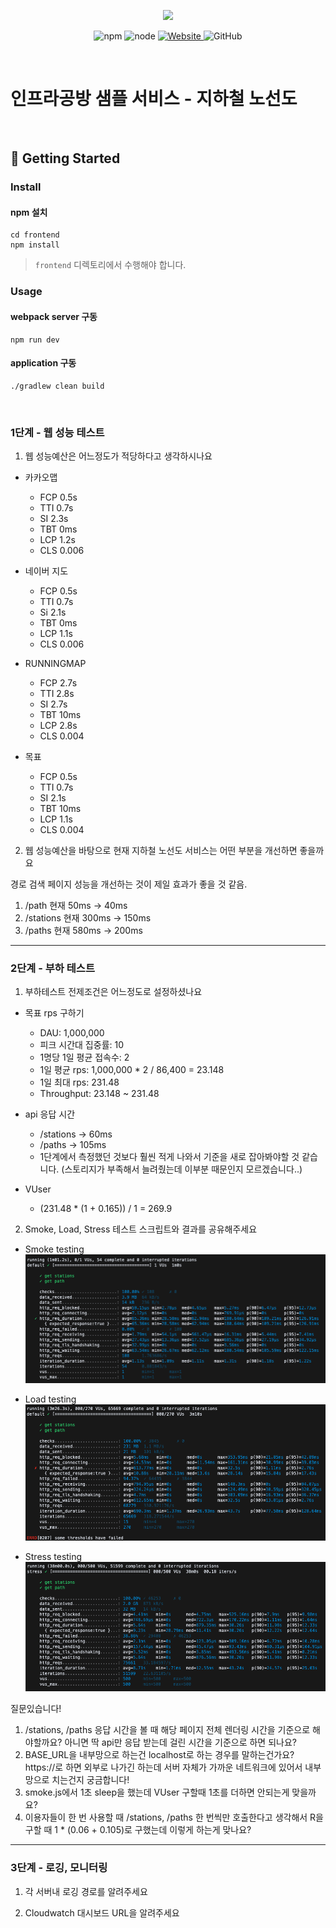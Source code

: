 <p align="center">
    <img width="200px;" src="https://raw.githubusercontent.com/woowacourse/atdd-subway-admin-frontend/master/images/main_logo.png"/>
</p>
<p align="center">
  <img alt="npm" src="https://img.shields.io/badge/npm-%3E%3D%205.5.0-blue">
  <img alt="node" src="https://img.shields.io/badge/node-%3E%3D%209.3.0-blue">
  <a href="https://edu.nextstep.camp/c/R89PYi5H" alt="nextstep atdd">
    <img alt="Website" src="https://img.shields.io/website?url=https%3A%2F%2Fedu.nextstep.camp%2Fc%2FR89PYi5H">
  </a>
  <img alt="GitHub" src="https://img.shields.io/github/license/next-step/atdd-subway-service">
</p>

<br>

# 인프라공방 샘플 서비스 - 지하철 노선도

<br>

## 🚀 Getting Started

### Install
#### npm 설치
```
cd frontend
npm install
```
> `frontend` 디렉토리에서 수행해야 합니다.

### Usage
#### webpack server 구동
```
npm run dev
```
#### application 구동
```
./gradlew clean build
```
<br>


### 1단계 - 웹 성능 테스트
1. 웹 성능예산은 어느정도가 적당하다고 생각하시나요
- 카카오맵
  - FCP 0.5s
  - TTI 0.7s
  - SI 2.3s
  - TBT 0ms
  - LCP 1.2s
  - CLS 0.006


- 네이버 지도
  - FCP 0.5s
  - TTI 0.7s
  - Si 2.1s
  - TBT 0ms
  - LCP 1.1s
  - CLS 0.006


- RUNNINGMAP
  - FCP 2.7s
  - TTI 2.8s
  - SI 2.7s
  - TBT 10ms
  - LCP 2.8s
  - CLS 0.004


- 목표
  - FCP 0.5s
  - TTI 0.7s
  - SI 2.1s
  - TBT 10ms
  - LCP 1.1s
  - CLS 0.004

2. 웹 성능예산을 바탕으로 현재 지하철 노선도 서비스는 어떤 부분을 개선하면 좋을까요

경로 검색 페이지 성능을 개선하는 것이 제일 효과가 좋을 것 같음.

   1. /path 현재 50ms -> 40ms
   2. /stations 현재 300ms -> 150ms
   3. /paths 현재 580ms -> 200ms



---

### 2단계 - 부하 테스트 
1. 부하테스트 전제조건은 어느정도로 설정하셨나요

- 목표 rps 구하기
  - DAU: 1,000,000
  - 피크 시간대 집중률: 10
  - 1명당 1일 평균 접속수: 2
  - 1일 평균 rps: 1,000,000 * 2 / 86,400 = 23.148
  - 1일 최대 rps: 231.48
  - Throughput: 23.148 ~ 231.48

- api 응답 시간
  - /stations -> 60ms
  - /paths -> 105ms
  - 1단계에서 측정했던 것보다 훨씬 적게 나와서 기준을 새로 잡아봐야할 것 같습니다. (스토리지가 부족해서 늘려줬는데 이부분 때문인지 모르겠습니다..)  

- VUser
  - (231.48 * (1 + 0.165)) / 1 = 269.9

2. Smoke, Load, Stress 테스트 스크립트와 결과를 공유해주세요

- Smoke testing
![](2023-02-12_19-36-32.png)

- Load testing
![](2023-02-12_19-44-35.png)

- Stress testing
![](2023-02-12_21-51-43.png)



질문있습니다!

1. /stations, /paths 응답 시간을 볼 때 해당 페이지 전체 렌더링 시간을 기준으로 해야할까요? 아니면 딱 api만 응답 받는데 걸린 시간을 기준으로 하면 되나요?
2. BASE_URL을 내부망으로 하는건 localhost로 하는 경우를 말하는건가요? https://로 하면 외부로 나가긴 하는데 서버 자체가 가까운 네트워크에 있어서 내부망으로 치는건지 궁금합니다!
2. smoke.js에서 1초 sleep을 했는데 VUser 구할때 1초를 더하면 안되는게 맞을까요? 
3. 이용자들이 한 번 사용할 때 /stations, /paths 한 번씩만 호출한다고 생각해서 R을 구할 때 1 * (0.06 + 0.105)로 구했는데 이렇게 하는게 맞나요? 




---

### 3단계 - 로깅, 모니터링
1. 각 서버내 로깅 경로를 알려주세요

2. Cloudwatch 대시보드 URL을 알려주세요
